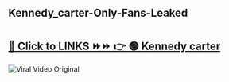 
 ## Kennedy_carter-Only-Fans-Leaked

# <h2><a href="https://clipsfans.com/Kennedy_carter&ref=git">🔗 Click to LINKS ⏩⏩ 👉 🟢 Kennedy carter </a></h2>

<a href="https://clipsfans.com/Kennedy_carter&ref=git" rel="nofollow" data-target="animated-image.originalLink"><img src="https://i.ibb.co.com/xMMVF88/686577567.gif" alt="Viral Video Original" style="max-width: 100%; display: inline-block;" data-target="animated-image.originalImage"></a>
